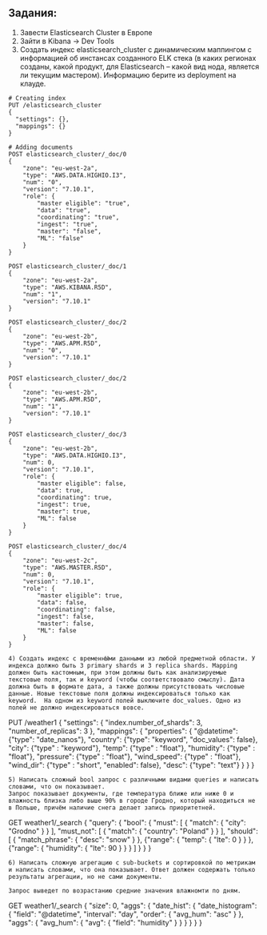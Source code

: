## Задания:
1) Завести Elasticsearch Cluster в Европе
2) Зайти в Kibana -> Dev Tools
3) Создать индекс elasticsearch_cluster с динамическим маппингом с информацией об инстансах созданного ELK стека (в каких регионах созданы, какой продукт, для Elasticsearch – какой вид нода, является ли текущим мастером). Информацию берите из deployment на клауде.
```
# Creating index
PUT /elasticsearch_cluster
{
  "settings": {},
  "mappings": {}
}

# Adding documents
POST elasticsearch_cluster/_doc/0
{
	"zone": "eu-west-2a",
	"type": "AWS.DATA.HIGHIO.I3",
	"num": "0",
	"version": "7.10.1",
	"role": {
		"master eligible": "true",
		"data": "true",
		"coordinating": "true",
		"ingest": "true",
		"master": "false",
		"ML": "false"
	}
}

POST elasticsearch_cluster/_doc/1
{
	"zone": "eu-west-2a",
	"type": "AWS.KIBANA.R5D",
	"num": "1",
	"version": "7.10.1"
}

POST elasticsearch_cluster/_doc/2
{
	"zone": "eu-west-2b",
	"type": "AWS.APM.R5D",
	"num": "0",
	"version": "7.10.1"
}

POST elasticsearch_cluster/_doc/2
{
	"zone": "eu-west-2b",
	"type": "AWS.APM.R5D",
	"num": "1",
	"version": "7.10.1"
}

POST elasticsearch_cluster/_doc/3
{
	"zone": "eu-west-2b",
	"type": "AWS.DATA.HIGHIO.I3",
	"num": 0,
	"version": "7.10.1",
	"role": {
		"master eligible": false,
		"data": true,
		"coordinating": true,
		"ingest": true,
		"master": true,
		"ML": false
	}
}

POST elasticsearch_cluster/_doc/4
{
	"zone": "eu-west-2c",
	"type": "AWS.MASTER.R5D",
	"num": 0,
	"version": "7.10.1",
	"role": {
		"master eligible": true,
		"data": false,
		"coordinating": false,
		"ingest": false,
		"master": false,
		"ML": false
	}
}

4) Создать индекс с временнЫми данными из любой предметной области. У индекса должно быть 3 primary shards и 3 replica shards. Mapping должен быть кастомным, при этом должны быть как анализируемые текстовые поля, так и keyword (чтобы соответствовало смыслу). Дата должна быть в формате дата, а также должны присутствовать числовые данные. Новые текстовые поля должны индексироваться только как keyword.  На одном из keyword полей выключите doc_values. Одно из полей не должно индексироваться вовсе.
```
PUT /weather1
{
  "settings": {
  		"index.number_of_shards": 3,
  		"number_of_replicas": 3
  	},
  "mappings": {
	  "properties": {
	    "@datetime": {"type": "date_nanos"},
	    "country": {"type": "keyword", "doc_values": false},
	    "city": {"type" : "keyword"},
	    "temp": {"type" : "float"},
	    "humidity": {"type" : "float"},
	    "pressure": {"type" : "float"},
	    "wind_speed": {"type" : "float"},
	    "wind_dir": {"type" : "short", "enabled": false},
	    "desc": {"type": "text"}
	   }
	}
}
```
5) Написать сложный bool запрос с различными видами queries и написать словами, что он показывает.
Запрос показывает документы, где температура ближе или ниже 0 и влажность близка либо выше 90% в городе Гродно, который находиться не в Польше, причём наличие снега делает запись приоритетней.
```
GET weather1/_search
{
  "query": {
    "bool": {
      "must": 
      [
        {
          "match": {
            "city": "Grodno"
          }
        }
      ],
      "must_not": 
      [
        {
          "match": 
          {
            "country": "Poland"
          }
        }
      ],
      "should": 
      [
        {
          "match_phrase": 
          {
            "desc": "snow"
          }
        },
        {"range": {
            "temp": {
              "lte": 0
            }
          }
        },
        {"range": {
          "humidity": {
            "lte": 90
          }
        }
        }
      ]
    }
  }
}
```
6) Написать сложную агрегацию с sub-buckets и сортировкой по метрикам и написать словами, что она показывает. Ответ должен содержать только результаты агрегации, но не сами документы.

Запрос выведет по возрастанию средние значения влажномти по дням.
```
GET weather1/_search
{
  "size": 0,
  "aggs": {
    "date_hist":
    {
      "date_histogram": {
        "field": "@datetime",
        "interval": "day",
        "order": {
          "avg_hum": "asc"
        }
      },
      "aggs": {
        "avg_hum": {
          "avg": {
            "field": "humidity"
          }
        }
      }
    }
  }
}
```